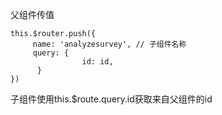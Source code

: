 

父组件传值
```text
this.$router.push({
     name: 'analyzesurvey', // 子组件名称
     query: {
                id: id,
      }
})
```

子组件使用this.$route.query.id获取来自父组件的id
